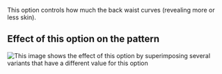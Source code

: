 This option controls how much the back waist curves (revealing more or less skin).

## Effect of this option on the pattern

![This image shows the effect of this option by superimposing several variants that have a different value for this option](ursula\_backdip\_sample.svg "Effect of this option on the pattern")
